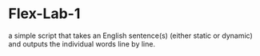 # Flex-Lab-1
 a simple script that takes an English sentence(s) (either static or dynamic) and outputs the individual words line by line.
